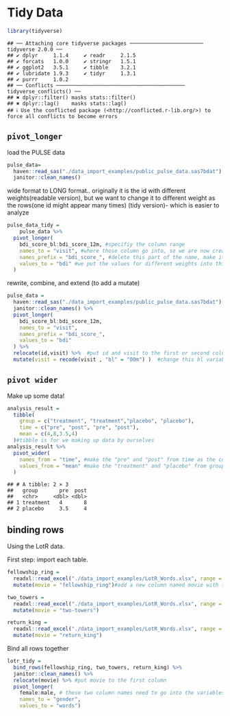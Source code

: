 Tidy Data
================

``` r
library(tidyverse)
```

    ## ── Attaching core tidyverse packages ──────────────────────── tidyverse 2.0.0 ──
    ## ✔ dplyr     1.1.4     ✔ readr     2.1.5
    ## ✔ forcats   1.0.0     ✔ stringr   1.5.1
    ## ✔ ggplot2   3.5.1     ✔ tibble    3.2.1
    ## ✔ lubridate 1.9.3     ✔ tidyr     1.3.1
    ## ✔ purrr     1.0.2     
    ## ── Conflicts ────────────────────────────────────────── tidyverse_conflicts() ──
    ## ✖ dplyr::filter() masks stats::filter()
    ## ✖ dplyr::lag()    masks stats::lag()
    ## ℹ Use the conflicted package (<http://conflicted.r-lib.org/>) to force all conflicts to become errors

## `pivot_longer`

load the PULSE data

``` r
pulse_data=
  haven::read_sas("./data_import_examples/public_pulse_data.sas7bdat") %>% 
  janitor::clean_names()
```

wide format to LONG format.. originally it is the id with different
weights(readable version), but we want to change it to different weight
as the rows(one id might appear many times) (tidy version)- which is
easier to analyze

``` r
pulse_data_tidy = 
    pulse_data %>% 
  pivot_longer(
    bdi_score_bl:bdi_score_12m, #specifiy the column range
    names_to = "visit", #where those column go into, so we are now creating a new column named visit for those original weight columns
    names_prefix = "bdi_score_", #delete this part of the name, make it clearer
    values_to = "bdi" #we put the values for different weights into this new columns
  )
```

rewrite, combine, and extend (to add a mutate)

``` r
pulse_data = 
  haven::read_sas("./data_import_examples/public_pulse_data.sas7bdat") %>% 
  janitor::clean_names() %>% 
  pivot_longer(
    bdi_score_bl:bdi_score_12m, 
    names_to = "visit", 
    names_prefix = "bdi_score_", 
    values_to = "bdi" 
  ) %>% 
  relocate(id,visit) %>%  #put id and visit to the first or second columns
  mutate(visit = recode(visit , "bl" = "00m") )  #change this bl variable into 00m
```

## `pivot wider`

Make up some data!

``` r
analysis_result = 
  tibble(
    group = c("treatment", "treatment","placebo", "placebo"),
    time = c("pre", "post", "pre", "post"),
    mean = c(4,8,3.5,4)
  )#tibble is for we making up data by ourselves
analysis_result %>% 
  pivot_wider(
    names_from = "time", #make the "pre" and "post" from time as the column variables
    values_from = "mean" #make the "treatment" and "placebo" from group as the row variables
  )
```

    ## # A tibble: 2 × 3
    ##   group       pre  post
    ##   <chr>     <dbl> <dbl>
    ## 1 treatment   4       8
    ## 2 placebo     3.5     4

## binding rows

Using the LotR data.

First step: import each table.

``` r
fellowship_ring = 
  readxl::read_excel("./data_import_examples/LotR_Words.xlsx", range = "B3:D6") %>% 
  mutate(movie = "fellowship_ring")#add a new column named movie with the data called fellowship_ring

two_towers = 
  readxl::read_excel("./data_import_examples/LotR_Words.xlsx", range = "F3:H6") %>% 
  mutate(movie = "two-towers")

return_king = 
  readxl::read_excel("./data_import_examples/LotR_Words.xlsx", range = "J3:L6") %>% 
  mutate(movie = "return_king")
```

Bind all rows together

``` r
lotr_tidy = 
  bind_rows(fellowship_ring, two_towers, return_king) %>% 
  janitor::clean_names() %>% 
  relocate(movie) %>% #put movie to the first column
  pivot_longer(
    female:male, # these two column names need to go into the variables
    names_to = "gender",
    values_to = "words")
```

